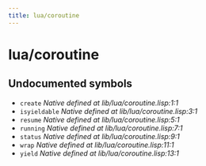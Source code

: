 ```yaml
---
title: lua/coroutine
---
```

# lua/coroutine
## Undocumented symbols
 - `create` *Native defined at lib/lua/coroutine.lisp:1:1*
 - `isyieldable` *Native defined at lib/lua/coroutine.lisp:3:1*
 - `resume` *Native defined at lib/lua/coroutine.lisp:5:1*
 - `running` *Native defined at lib/lua/coroutine.lisp:7:1*
 - `status` *Native defined at lib/lua/coroutine.lisp:9:1*
 - `wrap` *Native defined at lib/lua/coroutine.lisp:11:1*
 - `yield` *Native defined at lib/lua/coroutine.lisp:13:1*
